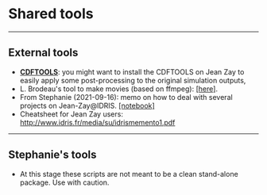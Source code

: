 # Shared tools

---
## External tools
*  __[CDFTOOLS](https://github.com/meom-group/CDFTOOLS)__: you might want to install the CDFTOOLS on Jean Zay to easily apply some post-processing to the original simulation outputs,
*  L. Brodeau's tool to make movies (based on ffmpeg): [[here]](https://github.com/brodeau/climporn/tree/master/ffmpeg).
*  From Stephanie (2021-09-16): memo on how to deal with several projects on Jean-Zay@IDRIS. [[notebook]](/DOCS/memo-multiprojets-jeanzay.md)
* Cheatsheet for Jean Zay users:  http://www.idris.fr/media/su/idrismemento1.pdf

---
## Stephanie's tools
* At this stage these scripts are not meant to be a clean stand-alone package. Use with caution.

